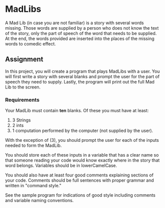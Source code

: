 # MadLibs

A Mad Lib (in case you are not familiar) is a story with several words missing.
Those words are supplied by a person who does not know the text of the story,
only the part of speech of the word that needs to be supplied. At the end,
the words provided are inserted into the places of the missing words to comedic
effect.

## Assignment

In this project, you will create a program that plays MadLibs with a user. You
will first write a story with several blanks and prompt the user for the part
of speech they need to supply. Lastly, the program will print out the full
Mad Lib to the screen.

### Requirements

Your MadLib must contain __ten__ blanks. Of these you must have at least:

1. 3 Strings
2. 2 ints
3. 1 computation performed by the computer (not supplied by the user).

With the exception of (3), you should prompt the user for each of the inputs
needed to form the MadLib.

You should store each of these inputs in a variable that has a clear name so
that someone reading your code would know exactly where in the story that word
belongs. Variables should be in lowerCamelCase.

You should also have at least four good comments explaining sections of your
code. Comments should be full sentences with proper grammar and written in
"command style."

See the sample program for indications of good style including comments and
variable naming conventions.
